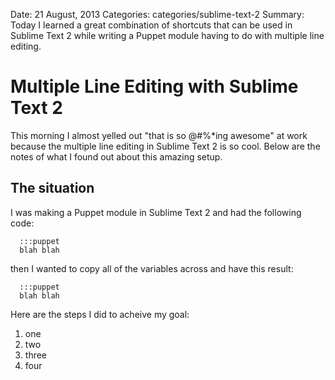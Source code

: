 Date: 21 August, 2013
Categories: categories/sublime-text-2
Summary: Today I learned a great combination of shortcuts that can be used in Sublime Text 2 while writing a Puppet module having to do with multiple line editing.

# Multiple Line Editing with Sublime Text 2

This morning I almost yelled out "that is so @#%*ing awesome" at work because the multiple line editing in Sublime Text 2 is so cool. Below are the notes of what I found out about this amazing setup.

## The situation

I was making a Puppet module in Sublime Text 2 and had the following code:

      :::puppet
      blah blah
      
then I wanted to copy all of the variables across and have this result:

      :::puppet
      blah blah
      
Here are the steps I did to acheive my goal:

1. one
1. two
1. three
2. four